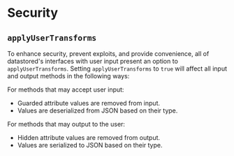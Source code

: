 # Security

## `applyUserTransforms`

To enhance security, prevent exploits, and provide convenience, all of datastored's interfaces with user input present an option to `applyUserTransforms`. Setting `applyUserTransforms` to `true` will affect all input and output methods in the following ways:

For methods that may accept user input:
  - Guarded attribute values are removed from input.
  - Values are deserialized from JSON based on their type.

For methods that may output to the user:
  - Hidden attribute values are removed from output.
  - Values are serialized to JSON based on their type.
